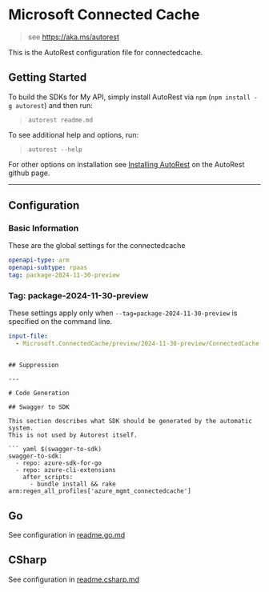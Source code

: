 # Microsoft Connected Cache

> see https://aka.ms/autorest

This is the AutoRest configuration file for connectedcache.

## Getting Started

To build the SDKs for My API, simply install AutoRest via `npm` (`npm install -g autorest`) and then run:

> `autorest readme.md`

To see additional help and options, run:

> `autorest --help`

For other options on installation see [Installing AutoRest](https://aka.ms/autorest/install) on the AutoRest github page.

---

## Configuration

### Basic Information

These are the global settings for the connectedcache

``` yaml
openapi-type: arm
openapi-subtype: rpaas
tag: package-2024-11-30-preview
```

### Tag: package-2024-11-30-preview

These settings apply only when `--tag=package-2024-11-30-preview` is specified on the command line.

``` yaml $(tag) == 'package-2024-11-30-preview'
input-file:
  - Microsoft.ConnectedCache/preview/2024-11-30-preview/ConnectedCache.json
```

```

## Suppression

---

# Code Generation

## Swagger to SDK

This section describes what SDK should be generated by the automatic system.
This is not used by Autorest itself.

``` yaml $(swagger-to-sdk)
swagger-to-sdk:
  - repo: azure-sdk-for-go
  - repo: azure-cli-extensions
    after_scripts:
      - bundle install && rake arm:regen_all_profiles['azure_mgmt_connectedcache']
```

## Go

See configuration in [readme.go.md](./readme.go.md)

## CSharp

See configuration in [readme.csharp.md](./readme.csharp.md)
